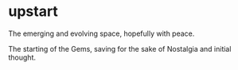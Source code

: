 # upstart
The emerging and evolving space, hopefully with peace.

The starting of the Gems, saving for the sake of Nostalgia and initial thought.